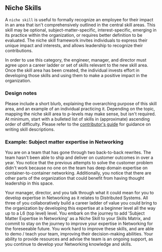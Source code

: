 ## Niche Skills
A `niche skill` is useful to formally recognize an employee for their impact in an area that isn't comprehensively outlined in the central skill areas. This skill may be optional, subject-matter-specific, interest-specific, emerging in its practice within the organization, or requires better definition to be evaluated. The niche skill framework invites individuals to express their unique impact and interests, and allows leadership to recognize their contributions. 

In order to use this category, the engineer, manager, and director must agree upon a career ladder or set of skills relevant to the new skill area. Once the skill area has been created, the individual invests effort in developing those skills and using them to make a positive impact in the organization. 

### Design notes
Please include a short blurb, explaining the overarching purpose of this skill area, and an example of an individual practicing it.  Depending on the topic, mapping the niche skill area to p-levels may make sense, but isn't required. At minimum, start with a bulleted list of skills in (approximate) ascending order of difficulty. Please refer to the [contributor's guide](CONTRIBUTING.md#style-guide) for guidance on writing skill descriptions.

### Example: Subject matter expertise in Networking

You are on a team that has gone through two back-to-back rewrites. The team hasn't been able to ship and deliver on customer outcomes in over a year. You notice that the previous attempts to solve the customer problem didn't work because no one on the team has deep domain expertise on container-to-container networking. Additionally, you notice that there are other parts of the organization that could benefit from having thought leadership in this space. 

Your manager, director, and you talk through what it could mean for you to develop expertise in Networking as it relates to Distributed Systems. All three of you collaboratively build a career ladder of value you could bring to the organization by developing this expertise at a beginner level all the way up to a L6 (top level) level. You embark on the journey to add 'Subject Matter Expertise in Networking' as a Niche Skill to your Skills Matrix, and commit to stay on the journey to improve your expertise in Networking for the foreseeable future. You work hard to improve these skills, and are able to demo / teach your team, improving their decision-making abilities. Your ability to provide resources and advise the team is an ongoing support, as you continue to develop your Networking knowledge and skills.
